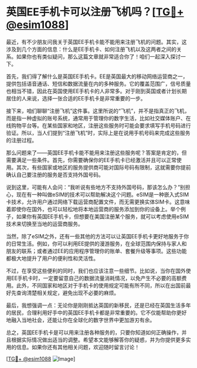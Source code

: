 # 英国EE手机卡可以注册飞机吗？[[TG💪+ @esim1088](https://t.me/s/esim1088)]

最近，有不少朋友问我关于英国EE手机卡能不能用来注册飞机的问题。其实，这涉及到几个方面的信息：什么是EE手机卡、如何注册飞机以及这两者之间的关系。如果你也有类似疑问，那么这篇文章就非常适合你了！咱们一起深入探讨一下。

首先，我们得了解什么是英国EE手机卡。EE是英国最大的移动网络运营商之一，提供包括语音通话、短信和数据流量在内的多种服务。它的覆盖范围广，信号质量也相当不错，因此在英国使用EE手机卡的人非常多。对于刚到英国或者计划长期居住的人来说，选择一张合适的EE手机卡是非常重要的一步。

接下来，咱们聊聊“注册飞机”这件事。这里所说的“飞机”，并不是指真正的飞机，而是指一种虚拟的账号系统，通常用于管理你的数字生活，比如社交媒体账户、在线购物平台等。在某些国家和地区，注册这些服务时可能会要求填写手机号码进行验证。所以，当人们提到“注册飞机”时，实际上是在说用手机号码来完成这些服务的注册过程。

那么问题来了——英国EE手机卡能不能用来注册这些服务呢？答案是肯定的，但需要满足一些条件。首先，你需要确保你的EE手机卡已经激活并且可以正常使用。其次，有些国家或地区的服务提供商可能对国际号码有限制，这就需要你提前确认自己要注册的服务是否支持外国号码。

说到这里，可能有人会问：“我听说有些地方不支持外国号码，那该怎么办？”别担心，现在有一种叫做eSIM的技术可以帮助解决这个问题。eSIM是一种嵌入式SIM卡技术，允许用户通过网络下载运营商配置文件，而无需更换实体SIM卡。这意味着即使你在国外，也可以轻松地将本地运营商的服务添加到你的设备上。举个例子，如果你有英国EE手机卡，但想要在美国注册某个服务，就可以考虑使用eSIM技术来切换至当地的运营商服务。

当然，除了eSIM之外，还有一些其他的方法可以让英国EE手机卡更好地服务于你的日常生活。例如，你可以利用EE提供的漫游服务，在全球范围内保持与家人和朋友的联系；或者通过EE的应用程序管理你的账单、套餐升级等事项。这些功能都极大地提升了用户的便利性和灵活性。

不过，在享受这些便利的同时，我们也应该注意一些细节。比如说，当你在国外使用EE手机卡时，一定要留意自己的数据流量消耗情况，以免产生不必要的高额费用。此外，不同国家和地区对于手机卡的使用规定可能有所不同，所以在出国前最好先查询清楚相关规定，避免出现不必要的麻烦。

最后，我想强调一点：无论你是刚刚抵达英国的新移民，还是已经在英国生活多年的居民，合理利用好手中的英国EE手机卡都是非常重要的。它不仅能帮助你更好地融入当地社会，还能让你在全球化的数字世界中更加游刃有余。

总之，英国EE手机卡是可以用来注册各种服务的，只要你知道如何正确操作，并且根据实际情况做出适当的调整。希望本文能够解答你的疑惑，并为你提供更多实用的信息。如果你还有其他相关问题，欢迎随时留言讨论！

[[TG💪+ @esim1088](https://t.me/s/esim1088) ![Image](https://i.postimg.cc/4NQfJmqS/Snipaste-2025-05-13-00-14-12.png)]